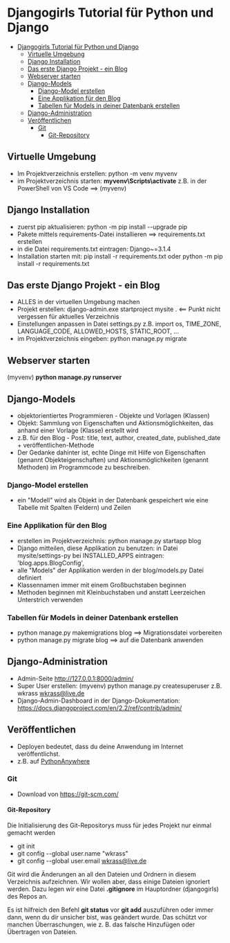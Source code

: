 # Djangogirls Tutorial für Python und Django

- [Djangogirls Tutorial für Python und Django](#djangogirls-tutorial-für-python-und-django)
  - [Virtuelle Umgebung](#virtuelle-umgebung)
  - [Django Installation](#django-installation)
  - [Das erste Django Projekt - ein Blog](#das-erste-django-projekt---ein-blog)
  - [Webserver starten](#webserver-starten)
  - [Django-Models](#django-models)
    - [Django-Model erstellen](#django-model-erstellen)
    - [Eine Applikation für den Blog](#eine-applikation-für-den-blog)
    - [Tabellen für Models in deiner Datenbank erstellen](#tabellen-für-models-in-deiner-datenbank-erstellen)
  - [Django-Administration](#django-administration)
  - [Veröffentlichen](#veröffentlichen)
    - [Git](#git)
      - [Git-Repository](#git-repository)
  
## Virtuelle Umgebung
- Im Projektverzeichnis erstellen: python -m venv myvenv
- im Projektverzeichnis starten: **myvenv\Scripts\activate**  z.B. in der PowerShell von VS Code  ==> (myvenv)

## Django Installation
- zuerst pip aktualisieren: python -m pip install --upgrade pip
- Pakete mittels requirements-Datei installieren ==> requirements.txt erstellen
- in die Datei requirements.txt eintragen: Django~=3.1.4
- Installation starten mit: pip install -r requirements.txt oder python -m pip install -r requirements.txt

## Das erste Django Projekt - ein Blog
- ALLES in der virtuellen Umgebung machen
- Projekt erstellen: django-admin.exe startproject mysite .  <== Punkt nicht vergessen für aktuelles Verzeichnis
- Einstellungen anpassen in Datei settings.py  z.B. import os, TIME_ZONE, LANGUAGE_CODE, ALLOWED_HOSTS, STATIC_ROOT, ...
- im Projektverzeichnis eingeben: python manage.py migrate

## Webserver starten
(myvenv) **python manage.py runserver**


## Django-Models
- objektorientiertes Programmieren - Objekte und Vorlagen (Klassen)
- Objekt: Sammlung von Eigenschaften und Aktionsmöglichkeiten, das anhand einer Vorlage (Klasse) erstellt wird
- z.B. für den Blog - Post: title, text, author, created_date, published_date + veröffentlichen-Methode
- Der Gedanke dahinter ist, echte Dinge mit Hilfe von Eigenschaften (genannt Objekteigenschaften) und Aktionsmöglichkeiten (genannt Methoden) im Programmcode zu beschreiben.

### Django-Model erstellen
- ein "Modell" wird als Objekt in der Datenbank gespeichert wie eine Tabelle mit Spalten (Feldern) und Zeilen

### Eine Applikation für den Blog
- erstellen im Projektverzeichnis: python manage.py startapp blog
- Django mitteilen, diese Applikation zu benutzen: in Datei mysite/settings-py bei INSTALLED_APPS eintragen: 'blog.apps.BlogConfig',
- alle "Models" der Applikation werden in der blog/models.py Datei definiert
- Klassennamen immer mit einem Großbuchstaben beginnen
- Methoden beginnen mit Kleinbuchstaben und anstatt Leerzeichen Unterstrich verwenden

### Tabellen für Models in deiner Datenbank erstellen
- python manage.py makemigrations blog  ==> Migrationsdatei vorbereiten 
- python manage.py migrate blog  ==> auf die Datenbank anwenden


## Django-Administration
- Admin-Seite http://127.0.0.1:8000/admin/
- Super User erstellen: (myvenv) python manage.py createsuperuser   z.B. wkrass  wkrass@live.de
- Django-Admin-Dashboard in der Django-Dokumentation: https://docs.djangoproject.com/en/2.2/ref/contrib/admin/


## Veröffentlichen
- Deployen bedeutet, dass du deine Anwendung im Internet veröffentlichst.
- z.B. auf [PythonAnywhere](https://www.pythonanywhere.com/)

### Git
- Download von https://git-scm.com/

#### Git-Repository

Die Initialisierung des Git-Repositorys muss für jedes Projekt nur einmal gemacht werden
- git init
- git config --global user.name "wkrass"
- git config --global user.email wkrass@live.de

Git wird die Änderungen an all den Dateien und Ordnern in diesem Verzeichnis aufzeichnen. 
Wir wollen aber, dass einige Dateien ignoriert werden. Dazu legen wir eine Datei **.gitignore** im Hauptordner (djangogirls) des Repos an.

Es ist hilfreich den Befehl **git status** vor **git add** auszuführen oder immer dann, wenn du dir unsicher bist, was geändert wurde.
Das schützt vor manchen Überraschungen, wie z. B. das falsche Hinzufügen oder Übertragen von Dateien.